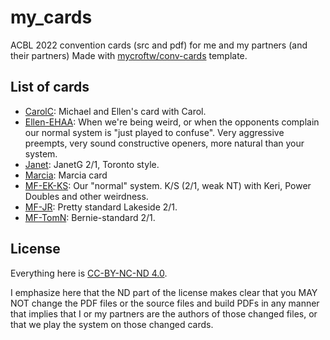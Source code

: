 # my_cards
ACBL 2022 convention cards (src and pdf) for me and my partners (and their partners)
Made with [mycroftw/conv-cards](https://github.com/mycroftw/conv-cards) template.

## List of cards

- [CarolC](out/CarolC.pdf): Michael and Ellen's card with Carol.
- [Ellen-EHAA](out/Ellen-EHAA.pdf): When we're being weird, or when the opponents complain our normal system is "just played to confuse". Very aggressive preempts, very sound constructive openers, more natural than your system.
- [Janet](out/Janet.pdf): JanetG 2/1, Toronto style.
- [Marcia](out/Marcia.pdf): Marcia card
- [MF-EK-KS](out/MF-EK-KS.pdf): Our "normal" system.  K/S (2/1, weak NT) with Keri, Power Doubles and other weirdness.
- [MF-JR](out/MF-JR.pdf): Pretty standard Lakeside 2/1.
- [MF-TomN](out/MF-TomN.pdf): Bernie-standard 2/1.

## License

Everything here is [CC-BY-NC-ND 4.0](https://creativecommons.org/licenses/by-nc-nd/4.0/).

I emphasize here that the ND part of the license makes clear that you MAY NOT change the PDF files or the source files and build PDFs in any manner that implies that I or my partners are
the authors of those changed files, or that we play the system on those changed cards.
